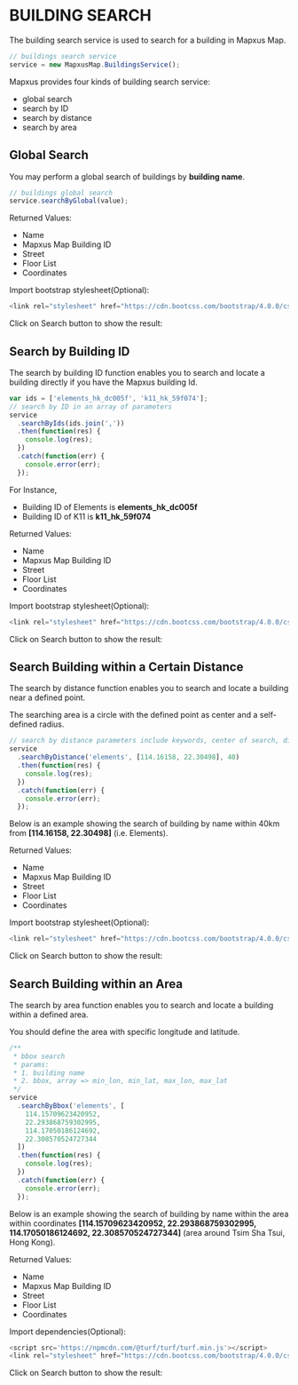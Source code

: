# BUILDING SEARCH

The building search service is used to search for a building in Mapxus Map.

```js
// buildings search service
service = new MapxusMap.BuildingsService();
```

Mapxus provides four kinds of building search service:

- global search
- search by ID
- search by distance
- search by area


## Global Search

You may perform a global search of buildings by **building name**.

```js
// buildings global search
service.searchByGlobal(value);
```

Returned Values:

- Name
- Mapxus Map Building ID
- Street
- Floor List
- Coordinates

Import bootstrap stylesheet(Optional):

```js
<link rel="stylesheet" href="https://cdn.bootcss.com/bootstrap/4.0.0/css/bootstrap.min.css">
```

Click on Search button to show the result:

<script async src="//jsfiddle.net/Mapxus/c2pz7q0b/embed/result,js,css,html/"></script>


## Search by Building ID

The search by building ID function enables you to search and locate a building directly if you have the Mapxus building Id.

```js
var ids = ['elements_hk_dc005f', 'k11_hk_59f074'];
// search by ID in an array of parameters
service
  .searchByIds(ids.join(','))
  .then(function(res) {
    console.log(res);
  })
  .catch(function(err) {
    console.error(err);
  });
```

For Instance,

- Building ID of Elements is **elements_hk_dc005f**
- Building ID of K11 is **k11_hk_59f074**

Returned Values:

- Name
- Mapxus Map Building ID
- Street
- Floor List
- Coordinates


Import bootstrap stylesheet(Optional):

```js
<link rel="stylesheet" href="https://cdn.bootcss.com/bootstrap/4.0.0/css/bootstrap.min.css">
```

Click on Search button to show the result:

<script async src="//jsfiddle.net/Mapxus/0ym9fp1t/embed/result,js,css,html/"></script>


## Search Building within a Certain Distance

The search by distance function enables you to search and locate a building near a defined point.

The searching area is a circle with the defined point as center and a self-defined radius.

```js
// search by distance parameters include keywords, center of search, distance in km
service
  .searchByDistance('elements', [114.16158, 22.30498], 40)
  .then(function(res) {
    console.log(res);
  })
  .catch(function(err) {
    console.error(err);
  });
```

Below is an example showing the search of building by name within 40km from **[114.16158, 22.30498]** (i.e. Elements).

Returned Values:

- Name
- Mapxus Map Building ID
- Street
- Floor List
- Coordinates

Import bootstrap stylesheet(Optional):

```js
<link rel="stylesheet" href="https://cdn.bootcss.com/bootstrap/4.0.0/css/bootstrap.min.css">
```

Click on Search button to show the result:

<script async src="//jsfiddle.net/Mapxus/zb9uq7a1/embed/result,js,css,html/"></script>


## Search Building within an Area

The search by area function enables you to search and locate a building within a defined area.

You should define the area with specific longitude and latitude.

```js
/**
 * bbox search
 * params:
 * 1. building name
 * 2. bbox, array => min_lon, min_lat, max_lon, max_lat
 */
service
  .searchByBbox('elements', [
    114.15709623420952,
    22.293868759302995,
    114.17050186124692,
    22.308570524727344
  ])
  .then(function(res) {
    console.log(res);
  })
  .catch(function(err) {
    console.error(err);
  });
```

Below is an example showing the search of building by name within the area within coordinates **[114.15709623420952, 22.293868759302995, 114.17050186124692, 22.308570524727344]** (area around Tsim Sha Tsui, Hong Kong).

Returned Values:

- Name
- Mapxus Map Building ID
- Street
- Floor List
- Coordinates


Import dependencies(Optional):

```js
<script src='https://npmcdn.com/@turf/turf/turf.min.js'></script>
<link rel="stylesheet" href="https://cdn.bootcss.com/bootstrap/4.0.0/css/bootstrap.min.css">
```

Click on Search button to show the result:

<script async src="//jsfiddle.net/Mapxus/a2ns9fe4/embed/result,js,css,html/"></script>
